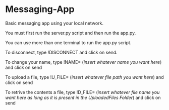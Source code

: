 # Messaging-App
Basic messaging app using your local network.

You must first run the server.py script and then run the app.py.

You can use more than one terminal to run the app.py script. 

To disconnect, type !DISCONNECT and click on send.

To change your name, type !NAME= (*insert whatever name you want here*) and click on send

To upload a file, type !U_FILE= (*insert whatever file path you want here*) and click on send

To retrive the contents a file, type !D_FILE= (*insert whatever file name you want here as long as it is present in the UploadedFiles Folder*) and click on send
